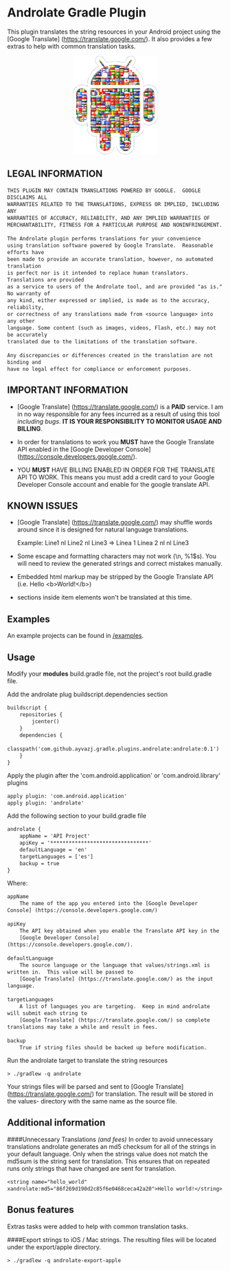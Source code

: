 # Androlate Gradle Plugin

This plugin translates the string resources in your Android project using the
[Google Translate] (https://translate.google.com/).  It also provides a few extras to help with common translation tasks.

<p align="center">
<img src="https://raw.githubusercontent.com/ayvazj/gradle-androlate-plugin/master/docs/png/androlate-droid.png" alt="Androlate Logo">
</p>

LEGAL INFORMATION
---------------------

    THIS PLUGIN MAY CONTAIN TRANSLATIONS POWERED BY GOOGLE.  GOOGLE DISCLAIMS ALL
    WARRANTIES RELATED TO THE TRANSLATIONS, EXPRESS OR IMPLIED, INCLUDING ANY
    WARRANTIES OF ACCURACY, RELIABILITY, AND ANY IMPLIED WARRANTIES OF
    MERCHANTABILITY, FITNESS FOR A PARTICULAR PURPOSE AND NONINFRINGEMENT.

    The Androlate plugin performs translations for your convenience
    using translation software powered by Google Translate.  Reasonable efforts have
    been made to provide an accurate translation, however, no automated translation
    is perfect nor is it intended to replace human translators. Translations are provided
    as a service to users of the Androlate tool, and are provided "as is." No warranty of
    any kind, either expressed or implied, is made as to the accuracy, reliability,
    or correctness of any translations made from <source language> into any other
    language. Some content (such as images, videos, Flash, etc.) may not be accurately
    translated due to the limitations of the translation software.
    
    Any discrepancies or differences created in the translation are not binding and 
    have no legal effect for compliance or enforcement purposes.

IMPORTANT INFORMATION
---------------------
 * [Google Translate] (https://translate.google.com/) is a **PAID** service.
   I am in no way responsible for any fees incurred as a result of using this tool
   *including bugs*.  **IT IS YOUR RESPONSIBILITY TO MONITOR USAGE AND BILLING**.

 * In order for translations to work you **MUST** have the Google Translate API enabled in the
   [Google Developer Console] (https://console.developers.google.com/).

 * YOU **MUST** HAVE BILLING ENABLED IN ORDER FOR THE TRANSLATE API TO WORK.
   This means you must add a credit card to your Google Developer Console account and enable
   for the google translate API.


KNOWN ISSUES
------------

 * [Google Translate] (https://translate.google.com/) may shuffle words around since it is designed for natural language translations.
 
     Example: Line1 nl Line2 nl Line3 => Línea 1 Línea 2 nl nl Line3

 * Some escape and formatting characters may not work (\\n, %1$s).  You will need to review the generated strings and correct mistakes manually.

 * Embedded html markup may be stripped by the Google Translate API (i.e. Hello &lt;b&gt;World!&lt;/b&gt;)
 * <![CDATA[]]> sections inside <string-array> item elements won't be translated at this time.

## Examples

An example projects can be found in [/examples](examples).

## Usage

Modify your **modules** build.gradle file, not the project's root build.gradle file.

Add the androlate plug buildscript.dependencies section

    buildscript {
        repositories {
            jcenter()
        }
        dependencies {
            classpath('com.github.ayvazj.gradle.plugins.androlate:androlate:0.1')
        }
    }

Apply the plugin after the 'com.android.application' or 'com.android.library' plugins

    apply plugin: 'com.android.application'
    apply plugin: 'androlate'

Add the following section to your build.gradle file

    androlate {
        appName = 'API Project'
        apiKey = '********************************'
        defaultLanguage = 'en'
        targetLanguages = ['es']
        backup = true
    }

Where:

    appName
        The name of the app you entered into the [Google Developer Console] (https://console.developers.google.com/)

    apiKey
        The API key obtained when you enable the Translate API key in the
        [Google Developer Console] (https://console.developers.google.com/).

    defaultLanguage
        The source language or the language that values/strings.xml is written in.  This value will be passed to
        [Google Translate] (https://translate.google.com/) as the input language.

    targetLanguages
        A list of languages you are targeting.  Keep in mind androlate will submit each string to
        [Google Translate] (https://translate.google.com/) so complete translations may take a while and result in fees.

    backup
        True if string files should be backed up before modification.


Run the androlate target to translate the string resources

    > ./gradlew -q androlate

Your strings files will be parsed and sent to [Google Translate] (https://translate.google.com/) for translation.  The result will be stored in the values-<language> directory with the same name as the source file.

## Additional information

####Unnecessary Translations *(and fees)*
In order to avoid unnecessary translations androlate generates an md5 checksum for all of the strings in your default language.  Only when the strings value does not match the md5sum is the string sent for translation.  This ensures that on repeated runs only strings that have changed are sent for translation.

    <string name="hello_world" xandrolate:md5="86f269d190d2c85f6e0468ceca42a20">Hello world!</string>

## Bonus features

Extras tasks were added to help with common translation tasks.

####Export strings to iOS / Mac strings.
The resulting files will be located under the export/apple directory.

    > ./gradlew -q androlate-export-apple


[doc]: http://ayvazj.github.io/gradle-androlate-plugin/doc/latest/
[javadoc]: http://ayvazj.github.io/gradle-androlate-plugin/doc/latest/javadoc/
